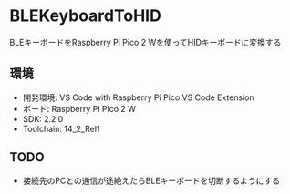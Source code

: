 # BLEKeyboardToHID
BLEキーボードをRaspberry Pi Pico 2 Wを使ってHIDキーボードに変換する

## 環境
- 開発環境: VS Code with Raspberry Pi Pico VS Code Extension
- ボード: Raspberry Pi Pico 2 W
- SDK: 2.2.0
- Toolchain: 14_2_Rel1

## TODO
- 接続先のPCとの通信が途絶えたらBLEキーボードを切断するようにする